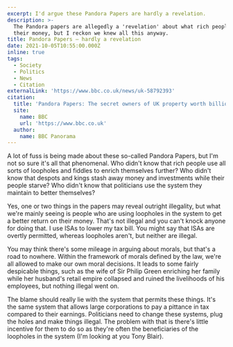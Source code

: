 ```yaml
---
excerpt: I'd argue these Pandora Papers are hardly a revelation.
description: >-
  The Pandora papers are allegedly a 'revelation' about what rich people do with
  their money, but I reckon we knew all this anyway.
title: Pandora Papers — hardly a revelation
date: 2021-10-05T10:55:00.000Z
inline: true
tags:
  - Society
  - Politics
  - News
  - Citation
externalLink: 'https://www.bbc.co.uk/news/uk-58792393'
citation:
  title: 'Pandora Papers: The secret owners of UK property worth billions'
  site:
    name: BBC
    url: 'https://www.bbc.co.uk'
  author:
    name: BBC Panorama
---
```

A lot of fuss is being made about these so-called Pandora Papers, but I'm not so sure it's all that phenomenal. Who didn't know that rich people use all sorts of loopholes and fiddles to enrich themselves further? Who didn't know that despots and kings stash away money and investments while their people starve? Who didn't know that politicians use the system they maintain to better themselves?

Yes, one or two things in the papers may reveal outright illegality, but what we're mainly seeing is people who are using loopholes in the system to get a better return on their money. That's not illegal and you can't knock anyone for doing that. I use ISAs to lower my tax bill. You might say that ISAs are overtly permitted, whereas loopholes aren't, but neither are illegal.

You may think there's some mileage in arguing about morals, but that's a road to nowhere. Within the framework of morals defined by the law, we're all allowed to make our own moral decisions. It leads to some fairly despicable things, such as the wife of Sir Philip Green enriching her family while her husband's retail empire collapsed and ruined the livelihoods of his employees, but nothing illegal went on.

The blame should really lie with the system that permits these things. It's the same system that allows large corporations to pay a pittance in tax compared to their earnings. Politicians need to change these systems, plug the holes and make things illegal. The problem with that is there's little incentive for them to do so as they're often the beneficiaries of the loopholes in the system (I'm looking at you Tony Blair).



